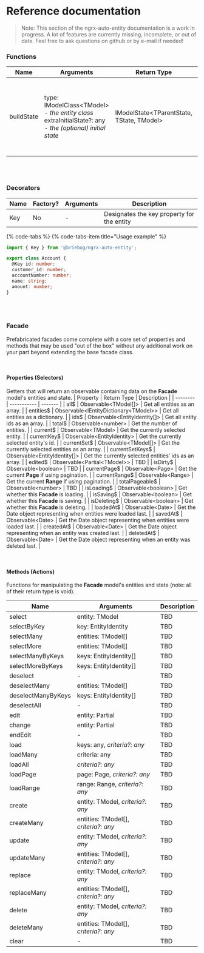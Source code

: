 # Reference documentation
> Note: This section of the ngrx-auto-entity documentation is a work in progress. A lot of features are currently missing, incomplete, or out of date. Feel free to ask questions on github or by e-mail if needed!

<!-- Section: Functions -->
### **Functions**
| Name | Arguments | Return Type | Description |
| ---- | --------- | ----------- | ----------- |
| buildState | type: IModelClass\<TModel\> - *the entity class* <br> extraInitialState?: any - *the (optional) initial state* | IModelState\<TParentState, TState, TModel\> | Builds the initial NgRx state for an entity and provides a base Facade class that can be extended. |

<!-- -->
<br>
<br>
<!-- -->

<!-- Section: Decorators -->
### **Decorators**
| Name | Factory? | Arguments | Description |
| ---- | -------- | --------- | ----------- |
| Key | No | - | Designates the key property for the entity |

{% code-tabs %}
{% code-tabs-item title="Usage example" %}
```typescript
import { Key } from '@briebug/ngrx-auto-entity';

export class Account {
  @Key id: number;
  customer_id: number;
  accountNumber: number;
  name: string;
  amount: number;
}
```

<!-- -->
<br>
<br>
<!-- -->

<!-- Section: Facade -->
### **Facade**
Prefabricated facades come complete with a core set of properties and methods that may be used "out of the box" without any additional work on your part beyond extending the base facade class.

<br>

#### Properties (Selectors)
Getters that will return an observable containing data on the **Facade** model's entities and state.
| Property | Return Type | Description |
| -------- | ----------- | ------- |
| all$ | Observable\<TModel[]\> | Get all entities as an array. |
| entities$ | Observable\<IEntityDictionary\<TModel\>\> | Get all entities as a dictionary. |
| ids$ | Observable\<EntityIdentity[]\> | Get all entity ids as an array. |
| total$ | Observable\<number\> | Get the number of entities. |
| current$ | Observable\<TModel\> | Get the currently selected entity. |
| currentKey$ | Observable\<EntityIdentity\> | Get the currently selected entity's id. |
| currentSet$ | Observable\<TModel[]\> | Get the currently selected entities as an array. |
| currentSetKeys$ | Observable\<EntityIdentity[]\> | Get the currently selected entities' ids as an array. |
| edited$ | Observable\<Partial\<TModel\>\> | TBD |
| isDirty$ | Observable\<boolean\> | TBD |
| currentPage$ | Observable\<Page\> | Get the current **Page** if using pagination. |
| currentRange$ | Observable\<Range\> | Get the current **Range** if using pagination. |
| totalPageable$ | Observable\<number\> | TBD |
| isLoading$ | Observable\<boolean\> | Get whether this **Facade** is loading. |
| isSaving$ | Observable\<boolean\> | Get whether this **Facade** is saving. |
| isDeleting$ | Observable\<boolean\> | Get whether this **Facade** is deleting. |
| loadedAt$ | Observable\<Date\> | Get the Date object representing when entities were loaded last. |
| savedAt$ | Observable\<Date\> | Get the Date object representing when entities were loaded last. |
| createdAt$ | Observable\<Date\> | Get the Date object representing when an entity was created last. |
| deletedAt$ | Observable\<Date\> | Get the Date object representing when an entity was deleted last. |

<br>

#### Methods (Actions)
Functions for manipulating the **Facade** model's entities and state (note: all of their return type is void).

| Name | Arguments | Description |
| ---- | --------- | ----------- |
| select | entity: TModel | TBD |
| selectByKey | key: EntityIdentity | TBD |
| selectMany | entities: TModel[] | TBD |
| selectMore | entities: TModel[] | TBD |
| selectManyByKeys | keys: EntityIdentity[] | TBD |
| selectMoreByKeys | keys: EntityIdentity[] | TBD |
| deselect | - | TBD |
| deselectMany | entities: TModel[] | TBD |
| deselectManyByKeys | keys: EntityIdentity[] | TBD |
| deselectAll | - | TBD |
| edit | entity: Partial<TModel> | TBD |
| change | entity: Partial<TModel> | TBD |
| endEdit | - | TBD |
| load | keys: any, *criteria?: any* | TBD |
| loadMany | criteria: any | TBD |
| loadAll | *criteria?: any* | TBD |
| loadPage | page: Page, *criteria?: any* | TBD |
| loadRange | range: Range, *criteria?: any* | TBD |
| create | entity: TModel, *criteria?: any* | TBD |
| createMany | entities: TModel[], *criteria?: any* | TBD |
| update | entity: TModel, *criteria?: any* | TBD |
| updateMany | entities: TModel[], *criteria?: any* | TBD |
| replace | entity: TModel, *criteria?: any* | TBD |
| replaceMany | entities: TModel[], *criteria?: any* | TBD |
| delete | entity: TModel, *criteria?: any* | TBD |
| deleteMany | entities: TModel[], *criteria?: any* | TBD |
| clear | - | TBD |